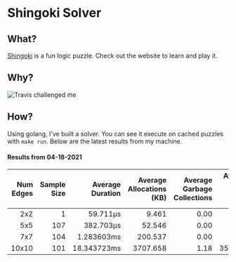 # Shingoki Solver

## What?
[Shingoki](https://www.puzzle-shingoki.com) is a fun logic puzzle. Check out the website to learn and play it.

## Why?

![Travis challenged me](https://user-images.githubusercontent.com/23204038/112846696-f1f1fb00-906b-11eb-9693-3130ce4e78d7.png)

## How?

Using golang, I've built a solver. You can see it execute on cached puzzles with `make run`. Below are the latest results from my machine.

</startResults>

#### Results from 04-18-2021

|Num Edges|Sample Size|Average Duration|Average Allocations (KB)|Average Garbage Collections|Average GC Pause (ns)|
|-:|-:|-:|-:|-:|-:|
|2x2|1|59.711µs|9.461|0.00|0s|
|5x5|107|382.703µs|52.546|0.00|0s|
|7x7|104|1.283603ms|200.537|0.00|0s|
|10x10|101|18.343723ms|3707.658|1.18|35.548µs|
